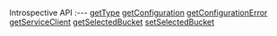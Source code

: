 Introspective API
:---
[getType](README.md#gettype)
[getConfiguration](README.md#getconfiguration)
[getConfigurationError](README.md#getconfigurationerror)
[getServiceClient](README.md#getserviceclient)
[getSelectedBucket](README.md#getselectedbucket)
[setSelectedBucket](README.md#setselectedbucket)
